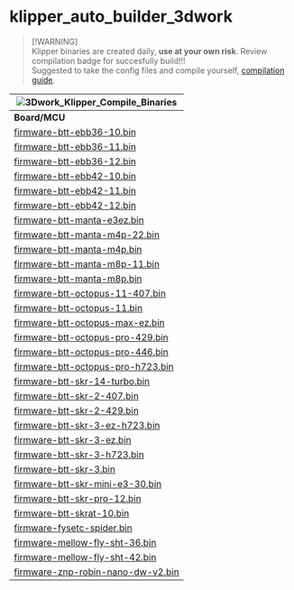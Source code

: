 # klipper_auto_builder_3dwork

> \[!WARNING\]  
> Klipper binaries are created daily, **use at your own risk**. Review compilation badge for succesfully build!!!   
> Suggested to take the config files and compile yourself, [compilation guide](https://klipper.3dwork.io/klipper/instalacion#creando-nuestro-firmware-klipper).  

| ![3Dwork_Klipper_Compile_Binaries](https://github.com/3dwork-io/klipper_auto_builder_3dwork/actions/workflows/compile-binaries.yml/badge.svg)               |
| ----------------------------------------------------------------------------------------------------------------------------------------------------------- |
| **Board/MCU**                                                                                                                                               |
| [firmware-btt-ebb36-10.bin](https://github.com/3dwork-io/klipper_auto_builder_3dwork/blob/main/firmware_binaries/firmware-btt-ebb36-10.bin)                 |
| [firmware-btt-ebb36-11.bin](https://github.com/3dwork-io/klipper_auto_builder_3dwork/blob/main/firmware_binaries/firmware-btt-ebb36-11.bin)                 |
| [firmware-btt-ebb36-12.bin](https://github.com/3dwork-io/klipper_auto_builder_3dwork/blob/main/firmware_binaries/firmware-btt-ebb36-12.bin)                 |
| [firmware-btt-ebb42-10.bin](https://github.com/3dwork-io/klipper_auto_builder_3dwork/blob/main/firmware_binaries/firmware-btt-ebb42-10.bin)                 |
| [firmware-btt-ebb42-11.bin](https://github.com/3dwork-io/klipper_auto_builder_3dwork/blob/main/firmware_binaries/firmware-btt-ebb42-11.bin)                 |
| [firmware-btt-ebb42-12.bin](https://github.com/3dwork-io/klipper_auto_builder_3dwork/blob/main/firmware_binaries/firmware-btt-ebb42-12.bin)                 |
| [firmware-btt-manta-e3ez.bin](https://github.com/3dwork-io/klipper_auto_builder_3dwork/blob/main/firmware_binaries/firmware-btt-manta-e3ez.bin)             |
| [firmware-btt-manta-m4p-22.bin](https://github.com/3dwork-io/klipper_auto_builder_3dwork/blob/main/firmware_binaries/firmware-btt-manta-m4p-22.bin)         |
| [firmware-btt-manta-m4p.bin](https://github.com/3dwork-io/klipper_auto_builder_3dwork/blob/main/firmware_binaries/firmware-btt-manta-m4p.bin)               |
| [firmware-btt-manta-m8p-11.bin](https://github.com/3dwork-io/klipper_auto_builder_3dwork/blob/main/firmware_binaries/firmware-btt-manta-m8p-11.bin)         |
| [firmware-btt-manta-m8p.bin](https://github.com/3dwork-io/klipper_auto_builder_3dwork/blob/main/firmware_binaries/firmware-btt-manta-m8p.bin)               |
| [firmware-btt-octopus-11-407.bin](https://github.com/3dwork-io/klipper_auto_builder_3dwork/blob/main/firmware_binaries/firmware-btt-octopus-11-407.bin)     |
| [firmware-btt-octopus-11.bin](https://github.com/3dwork-io/klipper_auto_builder_3dwork/blob/main/firmware_binaries/firmware-btt-octopus-11.bin)             |
| [firmware-btt-octopus-max-ez.bin](https://github.com/3dwork-io/klipper_auto_builder_3dwork/blob/main/firmware_binaries/firmware-btt-octopus-max-ez.bin)     |
| [firmware-btt-octopus-pro-429.bin](https://github.com/3dwork-io/klipper_auto_builder_3dwork/blob/main/firmware_binaries/firmware-btt-octopus-pro-429.bin)   |
| [firmware-btt-octopus-pro-446.bin](https://github.com/3dwork-io/klipper_auto_builder_3dwork/blob/main/firmware_binaries/firmware-btt-octopus-pro-446.bin)   |
| [firmware-btt-octopus-pro-h723.bin](https://github.com/3dwork-io/klipper_auto_builder_3dwork/blob/main/firmware_binaries/firmware-btt-octopus-pro-h723.bin) |
| [firmware-btt-skr-14-turbo.bin](https://github.com/3dwork-io/klipper_auto_builder_3dwork/blob/main/firmware_binaries/firmware-btt-skr-14-turbo.bin)         |
| [firmware-btt-skr-2-407.bin](https://github.com/3dwork-io/klipper_auto_builder_3dwork/blob/main/firmware_binaries/firmware-btt-skr-2-407.bin)               |
| [firmware-btt-skr-2-429.bin](https://github.com/3dwork-io/klipper_auto_builder_3dwork/blob/main/firmware_binaries/firmware-btt-skr-2-429.bin)               |
| [firmware-btt-skr-3-ez-h723.bin](https://github.com/3dwork-io/klipper_auto_builder_3dwork/blob/main/firmware_binaries/firmware-btt-skr-3-ez-h723.bin)       |
| [firmware-btt-skr-3-ez.bin](https://github.com/3dwork-io/klipper_auto_builder_3dwork/blob/main/firmware_binaries/firmware-btt-skr-3-ez.bin)                 |
| [firmware-btt-skr-3-h723.bin](https://github.com/3dwork-io/klipper_auto_builder_3dwork/blob/main/firmware_binaries/firmware-btt-skr-3-h723.bin)             |
| [firmware-btt-skr-3.bin](https://github.com/3dwork-io/klipper_auto_builder_3dwork/blob/main/firmware_binaries/firmware-btt-skr-3.bin)                       |
| [firmware-btt-skr-mini-e3-30.bin](https://github.com/3dwork-io/klipper_auto_builder_3dwork/blob/main/firmware_binaries/firmware-btt-skr-mini-e3-30.bin)     |
| [firmware-btt-skr-pro-12.bin](https://github.com/3dwork-io/klipper_auto_builder_3dwork/blob/main/firmware_binaries/firmware-btt-skr-pro-12.bin)             |
| [firmware-btt-skrat-10.bin](https://github.com/3dwork-io/klipper_auto_builder_3dwork/blob/main/firmware_binaries/firmware-btt-skrat-10.bin)                 |
| [firmware-fysetc-spider.bin](https://github.com/3dwork-io/klipper_auto_builder_3dwork/blob/main/firmware_binaries/firmware-fysetc-spider.bin)               |
| [firmware-mellow-fly-sht-36.bin](https://github.com/3dwork-io/klipper_auto_builder_3dwork/blob/main/firmware_binaries/firmware-mellow-fly-sht-36.bin)       |
| [firmware-mellow-fly-sht-42.bin](https://github.com/3dwork-io/klipper_auto_builder_3dwork/blob/main/firmware_binaries/firmware-mellow-fly-sht-42.bin)       |
| [firmware-znp-robin-nano-dw-v2.bin](https://github.com/3dwork-io/klipper_auto_builder_3dwork/blob/main/firmware_binaries/firmware-znp-robin-nano-dw-v2.bin) |
